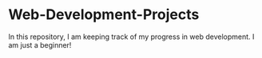 # Web-Development-Projects
In this repository, I am keeping track of my progress in web development.
I am just a beginner!
